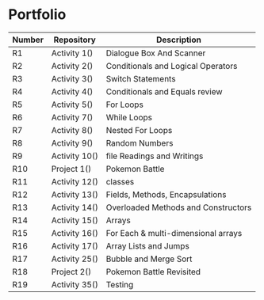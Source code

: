 # Portfolio
| Number | Repository | Description|
| ------ | ---------- | ---------- |
| R1 | Activity 1() | Dialogue Box And Scanner |
| R2 | Activity 2() | Conditionals and Logical Operators |
| R3 | Activity 3() | Switch Statements |
| R4 | Activity 4() | Conditionals and Equals review |
| R5 | Activity 5() | For Loops |
| R6 | Activity 7() | While Loops |
| R7 | Activity 8() | Nested For Loops |
| R8 | Activity 9() | Random Numbers |
| R9 | Activity 10() | file Readings and Writings |
| R10 | Project 1() | Pokemon Battle |
| R11 | Activity 12() | classes |
| R12 | Activity 13() | Fields, Methods, Encapsulations |
| R13 | Activity 14() | Overloaded Methods and Constructors |
| R14 | Activity 15() | Arrays |
| R15 | Activity 16() | For Each & multi-dimensional arrays |
| R16 | Activity 17() | Array Lists and Jumps |
| R17 | Activity 25() | Bubble and Merge Sort |
| R18 | Project 2() | Pokemon Battle Revisited |
| R19 | Activity 35() | Testing |
